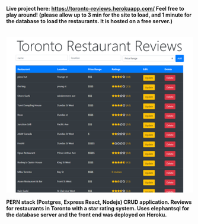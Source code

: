 <b>Live project here:<b> https://toronto-reviews.herokuapp.com/
  Feel free to play around! (please allow up to 3 min for the site to load, and 1 minute for the database to load the restaurants. It is hosted on a free server.)
  <br>
    <br>
    <br>
![](torontoreviews.png)

PERN stack (Postgres, Express React, Nodejs) CRUD application. Reviews for restaurants in Toronto with a star rating system. Uses elephantsql for the database server and the front end was deployed on Heroku. 

